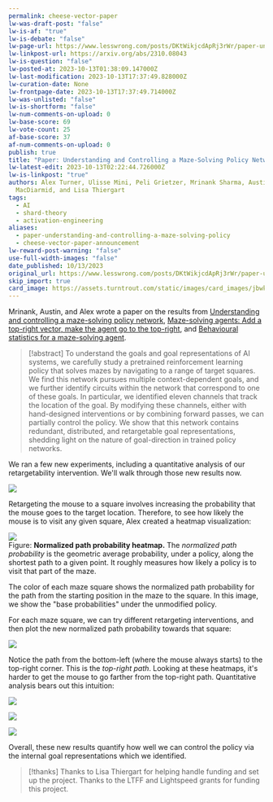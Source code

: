 ```yaml
---
permalink: cheese-vector-paper
lw-was-draft-post: "false"
lw-is-af: "true"
lw-is-debate: "false"
lw-page-url: https://www.lesswrong.com/posts/DKtWikjcdApRj3rWr/paper-understanding-and-controlling-a-maze-solving-policy
lw-linkpost-url: https://arxiv.org/abs/2310.08043
lw-is-question: "false"
lw-posted-at: 2023-10-13T01:38:09.147000Z
lw-last-modification: 2023-10-13T17:37:49.828000Z
lw-curation-date: None
lw-frontpage-date: 2023-10-13T17:37:49.714000Z
lw-was-unlisted: "false"
lw-is-shortform: "false"
lw-num-comments-on-upload: 0
lw-base-score: 69
lw-vote-count: 25
af-base-score: 37
af-num-comments-on-upload: 0
publish: true
title: "Paper: Understanding and Controlling a Maze-Solving Policy Network"
lw-latest-edit: 2023-10-13T02:22:44.726000Z
lw-is-linkpost: "true"
authors: Alex Turner, Ulisse Mini, Peli Grietzer, Mrinank Sharma, Austin Meek, Monte
  MacDiarmid, and Lisa Thiergart
tags:
  - AI
  - shard-theory
  - activation-engineering
aliases:
  - paper-understanding-and-controlling-a-maze-solving-policy
  - cheese-vector-paper-announcement
lw-reward-post-warning: "false"
use-full-width-images: "false"
date_published: 10/13/2023
original_url: https://www.lesswrong.com/posts/DKtWikjcdApRj3rWr/paper-understanding-and-controlling-a-maze-solving-policy
skip_import: true
card_image: https://assets.turntrout.com/static/images/card_images/jbwksgzxm1h8hzspvypz.png
---
```

Mrinank, Austin, and Alex wrote a paper on the results from [Understanding and controlling a maze-solving policy network](/understanding-and-controlling-a-maze-solving-policy-network), [Maze-solving agents: Add a top-right vector, make the agent go to the top-right](/top-right-steering-vector), and [Behavioural statistics for a maze-solving agent](/statistics-of-a-maze-solving-network).

> [!abstract]
> To understand the goals and goal representations of AI systems, we carefully study a pretrained reinforcement learning policy that solves mazes by navigating to a range of target squares. We find this network pursues multiple context-dependent goals, and we further identify circuits within the network that correspond to one of these goals. In particular, we identified eleven channels that track the location of the goal. By modifying these channels, either with hand-designed interventions or by combining forward passes, we can partially control the policy. We show that this network contains redundant, distributed, and retargetable goal representations, shedding light on the nature of goal-direction in trained policy networks.

We ran a few new experiments, including a quantitative analysis of our retargetability intervention. We'll walk through those new results now. 

![](https://assets.turntrout.com/static/images/posts/jbwksgzxm1h8hzspvypz.avif)

Retargeting the mouse to a square involves increasing the probability that the mouse goes to the target location. Therefore, to see how likely the mouse is to visit any given square, Alex created a heatmap visualization:

![](https://assets.turntrout.com/static/images/posts/qd9kbctvk3rdljml2mt6.avif)
<br/>Figure: **Normalized path probability heatmap.** The _normalized path probability_ is the geometric average probability, under a policy, along the shortest path to a given point. It roughly measures how likely a policy is to visit that part of the maze.  
  
The color of each maze square shows the normalized path probability for the path from the starting position in the maze to the square. In this image, we show the "base probabilities" under the unmodified policy.

For each maze square, we can try different retargeting interventions, and then plot the new normalized path probability towards that square:

![](https://assets.turntrout.com/static/images/posts/vu1sqt3tg7fczncelr2r.avif)

Notice the path from the bottom-left (where the mouse always starts) to the top-right corner. This is the _top-right path_. Looking at these heatmaps, it's harder to get the mouse to go farther from the top-right path. Quantitative analysis bears out this intuition:

![](https://assets.turntrout.com/static/images/posts/hxt1sr3sbkmj5m9a22l6.avif)
<br/>

![](https://assets.turntrout.com/static/images/posts/o7jxdzslsiwmqchamffu.avif)
<br/>

![](https://assets.turntrout.com/static/images/posts/quxikddjem0pmtuiutxx.avif)

Overall, these new results quantify how well we can control the policy via the internal goal representations which we identified.

> [!thanks]
>Thanks to Lisa Thiergart for helping handle funding and set up the project. Thanks to the LTFF and Lightspeed grants for funding this project.
